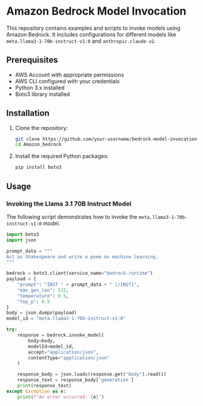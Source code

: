 # Amazon Bedrock Model Invocation

This repository contains examples and scripts to invoke models using Amazon Bedrock. It includes configurations for different models like `meta.llama3-1-70b-instruct-v1:0` and `anthropic.claude-v2`.

## Prerequisites

- AWS Account with appropriate permissions
- AWS CLI configured with your credentials
- Python 3.x installed
- Boto3 library installed

## Installation

1. Clone the repository:
    ```sh
    git clone https://github.com/your-username/bedrock-model-invocation.git
    cd Amazon_bedrock
    ```

2. Install the required Python packages:
    ```sh
    pip install boto3
    ```

## Usage

### Invoking the Llama 3.1 70B Instruct Model

The following script demonstrates how to invoke the `meta.llama3-1-70b-instruct-v1:0` model.

```python
import boto3
import json

prompt_data = """
Act as Shakespeare and write a poem on machine learning.
"""

bedrock = boto3.client(service_name="bedrock-runtime")
payload = {
    "prompt": "INST " + prompt_data + " [/INST]",
    "max_gen_len": 512,
    "temperature": 0.5,
    "top_p": 0.9
}
body = json.dumps(payload)
model_id = "meta.llama3-1-70b-instruct-v1:0"

try:
    response = bedrock.invoke_model(
        body=body,
        modelId=model_id,
        accept="application/json",
        contentType="application/json"
    )

    response_body = json.loads(response.get("body").read())
    response_text = response_body['generation']
    print(response_text)
except Exception as e:
    print(f"An error occurred: {e}")
